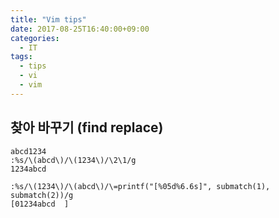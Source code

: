 ```yaml
---
title: "Vim tips"
date: 2017-08-25T16:40:00+09:00
categories:
  - IT
tags:
  - tips
  - vi
  - vim
---
```


## 찾아 바꾸기 (find replace)

```vim
abcd1234
:%s/\(abcd\)/\(1234\)/\2\1/g
1234abcd

:%s/\(1234\)/\(abcd\)/\=printf("[%05d%6.6s]", submatch(1), submatch(2))/g
[01234abcd  ]
```
